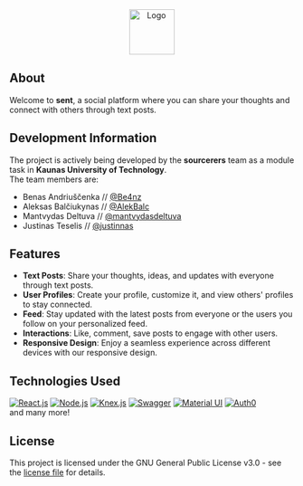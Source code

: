 
<div align="center">
  <img src="https://github.com/Be4nz/sent/assets/156369263/2fb06ab8-154b-4f41-adcc-c69ad782719b" alt="Logo" height="80">
</div>

## About

Welcome to **sent**, a social platform where you can share your thoughts and connect with others through text posts.

## Development Information

The project is actively being developed by the **sourcerers** team as a module task in **Kaunas University of Technology**. <br>
The team members are:

- Benas Andriuščenka // [@Be4nz](https://github.com/Be4nz)
- Aleksas Balčiukynas // [@AlekBalc](https://github.com/AlekBalc)
- Mantvydas Deltuva // [@mantvydasdeltuva](https://github.com/mantvydasdeltuva)
- Justinas Teselis // [@justinnas](https://github.com/justinnas)

## Features

- **Text Posts**: Share your thoughts, ideas, and updates with everyone through text posts.
- **User Profiles**: Create your profile, customize it, and view others' profiles to stay connected.
- **Feed**: Stay updated with the latest posts from everyone or the users you follow on your personalized feed.
- **Interactions**: Like, comment, save posts to engage with other users.
- **Responsive Design**: Enjoy a seamless experience across different devices with our responsive design.

## Technologies Used
[![React.js](https://img.shields.io/badge/React-20232A?style=for-the-badge&logo=react&logoColor=61DAFB)](https://react.dev/)
[![Node.js](https://img.shields.io/badge/Node.js-43853D?style=for-the-badge&logo=node.js&logoColor=white)](https://nodejs.org/)
[![Knex.js](https://img.shields.io/badge/Knex.js-%232a2420?style=for-the-badge&logo=knexdotjs)](https://knexjs.org/)
[![Swagger](https://img.shields.io/badge/Swagger-%23173647?style=for-the-badge&logo=swagger)](https://swagger.io/)
[![Material UI](https://img.shields.io/badge/Material%20UI-0081CB?style=for-the-badge&logo=mui&logoColor=white)](https://mui.com/)
[![Auth0](https://img.shields.io/badge/Auth0-%23000000?style=for-the-badge&logo=auth0&logoColor=%23FFFFFF)](https://auth0.com/)
<br>and many more!

## License

This project is licensed under the GNU General Public License v3.0 - see the [license file](https://github.com/Be4nz/sent/blob/main/LICENSE) for details.
